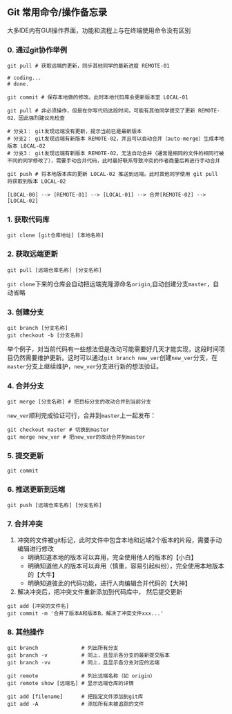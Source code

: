 ## Git 常用命令/操作备忘录
大多IDE内有GUI操作界面，功能和流程上与在终端使用命令没有区别


### 0. 通过git协作举例
```
git pull # 获取远端的更新，同步其他同学的最新进度 REMOTE-01

# coding...
# done.

git commit # 保存本地做的修改。此时本地代码库会更新版本至 LOCAL-01

git pull # 非必须操作，但是在你写代码这段时间，可能有其他同学提交了更新 REMOTE-02，因此强烈建议先检查

# 分支1： git发现远端没有更新，提示当前已是最新版本
# 分支2： git发现远端有新版本 REMOTE-02，并且可以自动合并（auto-merge）生成本地版本 LOCAL-02
# 分支3： git发现远端有新版本 REMOTE-02，无法自动合并（通常是相同的文件的相同行被不同的同学修改了），需要手动合并代码，此时最好联系导致冲突的作者商量后再进行手动合并

git push # 将本地版本库的更新 LOCAL-02 推送到远端。此时其他同学使用 git pull 将获取到版本 LOCAL-02

[LOCAL-00] --> [REMOTE-01] --> [LOCAL-01] --> 合并[REMOTE-02] --> [LOCAL-02]
```


### 1. 获取代码库
```
git clone [git仓库地址] [本地名称]
```

### 2. 获取远端更新
```
git pull [远端仓库名称] [分支名称]
```
`git clone`下来的仓库会自动把远端克隆源命名`origin`,自动创建分支`master`，自动省略

### 3. 创建分支
```
git branch [分支名称]
git checkout -b [分支名称]
```
举个例子，对当前代码有一些想法但是改动可能需要好几天才能实现，这段时间项目仍然需要维护更新。这时可以通过`git branch new_ver`创建`new_ver`分支，在`master`分支上继续维护，`new_ver`分支进行新的想法验证。

### 4. 合并分支
```
git merge [分支名称] # 把目标分支的改动合并到当前分支
```
`new_ver`顺利完成验证可行，合并到`master`上一起发布：
```
git checkout master # 切换到master
git merge new_ver # 把new_ver的改动合并到master
```

### 5. 提交更新
```
git commit
```

### 6. 推送更新到远端
```
git push [远端仓库名称] [分支名称]
```

### 7. **合并冲突**
1. 冲突的文件被git标记，此时文件中包含本地和远端2个版本的片段，需要手动编辑进行修改
    + 明确知道本地的版本可以弃用，完全使用他人的版本的【小白】
    + 明确知道他人的版本可以弃用（慎重，容易引起纠纷），完全使用本地版本的【大牛】
    + 明确知道彼此的代码功能，进行人肉编辑合并代码的【大神】
2. 解决冲突后，把冲突文件重新添加到代码库中， 然后提交更新
```
git add [冲突的文件名]
git commit -m '合并了版本A和版本B，解决了冲突文件xxx...'
```

### 8. 其他操作
```
git branch              # 列出所有分支
git branch -v           # 同上，且显示各分支的最新提交版本
git branch -vv          # 同上，且显示各分支对应的远端

git remote              # 列出远端名称（如 origin）
git remote show [远端名] # 显示远端仓库的详情

git add [filename]      # 把指定文件添加到git库
git add -A              # 添加所有未被追踪的文件

```
